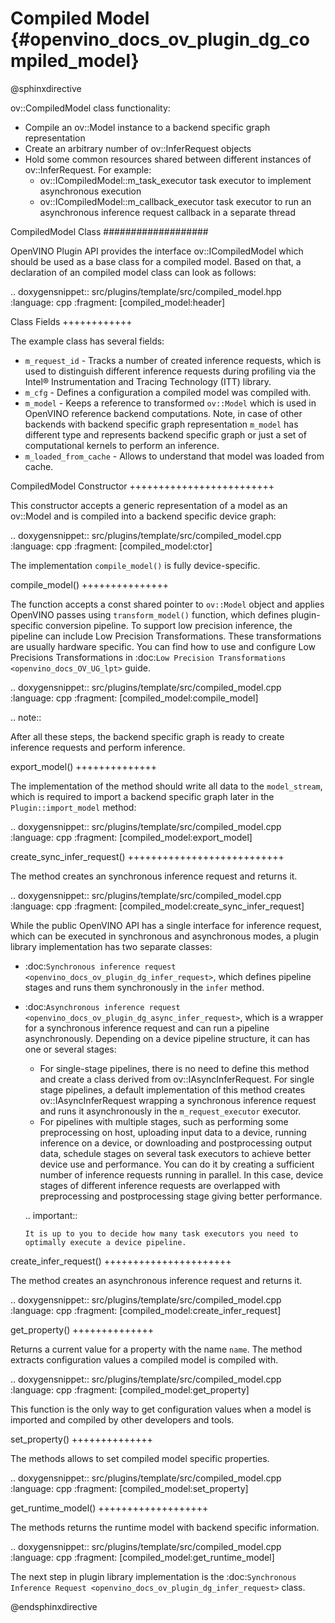 # Compiled Model {#openvino_docs_ov_plugin_dg_compiled_model}

@sphinxdirective

ov::CompiledModel class functionality:

* Compile an ov::Model instance to a backend specific graph representation
* Create an arbitrary number of ov::InferRequest objects
* Hold some common resources shared between different instances of ov::InferRequest. For example:
   * ov::ICompiledModel::m_task_executor task executor to implement asynchronous execution
   * ov::ICompiledModel::m_callback_executor task executor to run an asynchronous inference request callback in a separate thread

CompiledModel Class
###################

OpenVINO Plugin API provides the interface ov::ICompiledModel which should be used as a base class for a compiled model. Based on that, a declaration of an compiled model class can look as follows: 

.. doxygensnippet:: src/plugins/template/src/compiled_model.hpp
   :language: cpp
   :fragment: [compiled_model:header]


Class Fields
++++++++++++

The example class has several fields:

* ``m_request_id`` - Tracks a number of created inference requests, which is used to distinguish different inference requests during profiling via the Intel® Instrumentation and Tracing Technology (ITT) library.
* ``m_cfg`` - Defines a configuration a compiled model was compiled with.
* ``m_model`` - Keeps a reference to transformed ``ov::Model`` which is used in OpenVINO reference backend computations. Note, in case of other backends with backend specific graph representation ``m_model`` has different type and represents backend specific graph or just a set of computational kernels to perform an inference.
* ``m_loaded_from_cache`` - Allows to understand that model was loaded from cache.

CompiledModel Constructor
+++++++++++++++++++++++++

This constructor accepts a generic representation of a model as an ov::Model and is compiled into a backend specific device graph:

.. doxygensnippet:: src/plugins/template/src/compiled_model.cpp
   :language: cpp
   :fragment: [compiled_model:ctor]

The implementation ``compile_model()`` is fully device-specific.

compile_model()
+++++++++++++++

The function accepts a const shared pointer to ``ov::Model`` object and applies OpenVINO passes using ``transform_model()`` function, which defines plugin-specific conversion pipeline. To support low precision inference, the pipeline can include Low Precision Transformations. These transformations are usually hardware specific. You can find how to use and configure Low Precisions Transformations in :doc:`Low Precision Transformations <openvino_docs_OV_UG_lpt>` guide.

.. doxygensnippet:: src/plugins/template/src/compiled_model.cpp
   :language: cpp
   :fragment: [compiled_model:compile_model]


.. note::  
    
   After all these steps, the backend specific graph is ready to create inference requests and perform inference.

export_model()
++++++++++++++

The implementation of the method should write all data to the ``model_stream``, which is required to import a backend specific graph later in the ``Plugin::import_model`` method:

.. doxygensnippet:: src/plugins/template/src/compiled_model.cpp
   :language: cpp
   :fragment: [compiled_model:export_model]

create_sync_infer_request()
+++++++++++++++++++++++++++

The method creates an synchronous inference request and returns it.

.. doxygensnippet:: src/plugins/template/src/compiled_model.cpp
   :language: cpp
   :fragment: [compiled_model:create_sync_infer_request]

While the public OpenVINO API has a single interface for inference request, which can be executed in synchronous and asynchronous modes, a plugin library implementation has two separate classes:

* :doc:`Synchronous inference request <openvino_docs_ov_plugin_dg_infer_request>`, which defines pipeline stages and runs them synchronously in the ``infer`` method.
* :doc:`Asynchronous inference request <openvino_docs_ov_plugin_dg_async_infer_request>`, which is a wrapper for a synchronous inference request and can run a pipeline asynchronously. Depending on a device pipeline structure, it can has one or several stages:

   * For single-stage pipelines, there is no need to define this method and create a class derived from ov::IAsyncInferRequest. For single stage pipelines, a default implementation of this method creates ov::IAsyncInferRequest wrapping a synchronous inference request and runs it asynchronously in the ``m_request_executor`` executor.
   * For pipelines with multiple stages, such as performing some preprocessing on host, uploading input data to a device, running inference on a device, or downloading and postprocessing output data, schedule stages on several task executors to achieve better device use and performance. You can do it by creating a sufficient number of inference requests running in parallel. In this case, device stages of different inference requests are overlapped with preprocessing and postprocessing stage giving better performance.
   
   .. important:: 

      It is up to you to decide how many task executors you need to optimally execute a device pipeline.


create_infer_request()
++++++++++++++++++++++

The method creates an asynchronous inference request and returns it.

.. doxygensnippet:: src/plugins/template/src/compiled_model.cpp
   :language: cpp
   :fragment: [compiled_model:create_infer_request]

get_property()
++++++++++++++

Returns a current value for a property with the name ``name``. The method extracts configuration values a compiled model is compiled with.

.. doxygensnippet:: src/plugins/template/src/compiled_model.cpp
   :language: cpp
   :fragment: [compiled_model:get_property]

This function is the only way to get configuration values when a model is imported and compiled by other developers and tools.

set_property()
++++++++++++++

The methods allows to set compiled model specific properties.

.. doxygensnippet:: src/plugins/template/src/compiled_model.cpp
   :language: cpp
   :fragment: [compiled_model:set_property]

get_runtime_model()
+++++++++++++++++++

The methods returns the runtime model with backend specific information.

.. doxygensnippet:: src/plugins/template/src/compiled_model.cpp
   :language: cpp
   :fragment: [compiled_model:get_runtime_model]

The next step in plugin library implementation is the :doc:`Synchronous Inference Request <openvino_docs_ov_plugin_dg_infer_request>` class.

@endsphinxdirective
